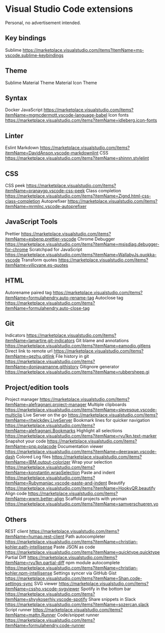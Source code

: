 # Visual Studio Code extensions

Personal, no advertisement intended.

## Key bindings

Sublime https://marketplace.visualstudio.com/items?itemName=ms-vscode.sublime-keybindings

## Theme

Sublime Material Theme
Material Icon Theme

## Syntax

Docker 
JavaScript https://marketplace.visualstudio.com/items?itemName=mgmcdermott.vscode-language-babel
Icon fonts https://marketplace.visualstudio.com/items?itemName=idleberg.icon-fonts

## Linter

Eslint
Markdown https://marketplace.visualstudio.com/items?itemName=DavidAnson.vscode-markdownlint
CSS https://marketplace.visualstudio.com/items?itemName=shinnn.stylelint

## CSS

CSS peek https://marketplace.visualstudio.com/items?itemName=pranaygp.vscode-css-peek
Class completion https://marketplace.visualstudio.com/items?itemName=Zignd.html-css-class-completion
Autoprefixer https://marketplace.visualstudio.com/items?itemName=mrmlnc.vscode-autoprefixer

## JavaScript Tools

Prettier https://marketplace.visualstudio.com/items?itemName=esbenp.prettier-vscode
Chrome Debugger https://marketplace.visualstudio.com/items?itemName=msjsdiag.debugger-for-chrome
Scratchpad for JavaScript https://marketplace.visualstudio.com/items?itemName=WallabyJs.quokka-vscode
Transform quotes https://marketplace.visualstudio.com/items?itemName=vilicvane.es-quotes

## HTML

Autorename paired tag https://marketplace.visualstudio.com/items?itemName=formulahendry.auto-rename-tag
Autoclose tag https://marketplace.visualstudio.com/items?itemName=formulahendry.auto-close-tag

## Git

Indicators https://marketplace.visualstudio.com/items?itemName=lamartire.git-indicators
Git blame and annotations https://marketplace.visualstudio.com/items?itemName=eamodio.gitlens
Direct link to remote url https://marketplace.visualstudio.com/items?itemName=qezhu.gitlink
File history in git https://marketplace.visualstudio.com/items?itemName=donjayamanne.githistory
Gitignore generator https://marketplace.visualstudio.com/items?itemName=rubbersheep.gi

## Project/edition tools

Project manager https://marketplace.visualstudio.com/items?itemName=alefragnani.project-manager
Multiple clipboards https://marketplace.visualstudio.com/items?itemName=slevesque.vscode-multiclip
Live Server on the go https://marketplace.visualstudio.com/items?itemName=ritwickdey.LiveServer
Bookmark lines for quicker navigation https://marketplace.visualstudio.com/items?itemName=alefragnani.Bookmarks
Highlight all selections https://marketplace.visualstudio.com/items?itemName=ryu1kn.text-marker
Snapshot your code https://marketplace.visualstudio.com/items?itemName=pnp.polacode
Documentation viewer https://marketplace.visualstudio.com/items?itemName=deerawan.vscode-dash
Colored Log files https://marketplace.visualstudio.com/items?itemName=IBM.output-colorizer
Wrap your selection https://marketplace.visualstudio.com/items?itemName=konstantin.wrapSelection
Paste and indent https://marketplace.visualstudio.com/items?itemName=Rubymaniac.vscode-paste-and-indent
Beautify https://marketplace.visualstudio.com/items?itemName=HookyQR.beautify
Align code https://marketplace.visualstudio.com/items?itemName=wwm.better-align
Scaffold projects with yeoman https://marketplace.visualstudio.com/items?itemName=samverschueren.yo

## Others

REST client https://marketplace.visualstudio.com/items?itemName=humao.rest-client
Path autocompleter https://marketplace.visualstudio.com/items?itemName=christian-kohler.path-intellisense
Paste JSON as code https://marketplace.visualstudio.com/items?itemName=quicktype.quicktype
Partial Diff https://marketplace.visualstudio.com/items?itemName=ryu1kn.partial-diff
npm module autocomplete https://marketplace.visualstudio.com/items?itemName=christian-kohler.npm-intellisense
Settings syncer via GitHub Gist https://marketplace.visualstudio.com/items?itemName=Shan.code-settings-sync
SVG viewer https://marketplace.visualstudio.com/items?itemName=cssho.vscode-svgviewer
Spotify in the bottom bar https://marketplace.visualstudio.com/items?itemName=shyykoserhiy.vscode-spotify
Share snippets in Slack https://marketplace.visualstudio.com/items?itemName=sozercan.slack
Script runner https://marketplace.visualstudio.com/items?itemName=mattn.Runner
Code/snippet runner https://marketplace.visualstudio.com/items?itemName=formulahendry.code-runner


